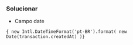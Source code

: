 

### Solucionar
* Campo date
```
{ new Intl.DateTimeFormat('pt-BR').format( new Date(transaction.createdAt) )}
```